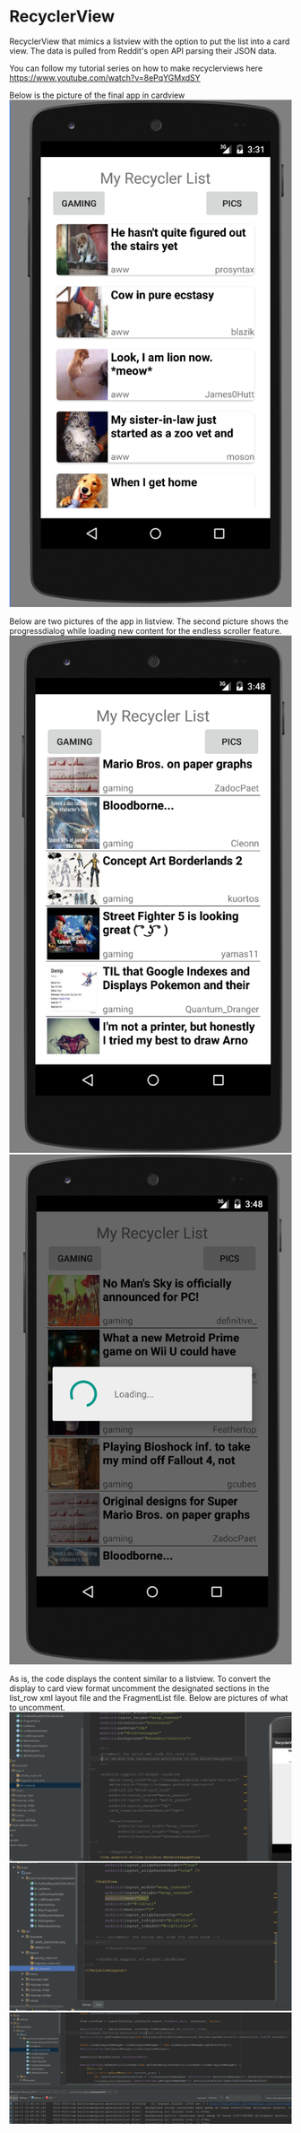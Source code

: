 # RecyclerView
RecyclerView that mimics a listview with the option to put the list into a card view. The data is pulled from Reddit's open API parsing their JSON data.

You can follow my tutorial series on how to make recyclerviews here
https://www.youtube.com/watch?v=8ePqYGMxdSY

Below is the picture of the final app in cardview
![Alt text](/screenshots/card1.PNG?raw=true)

Below are two pictures of the app in listview. The second picture shows the progressdialog while loading new content for the endless scroller feature. 
![Alt text](/screenshots/list1.PNG?raw=true)
![Alt text](/screenshots/list2.PNG?raw=true)

As is, the code displays the content similar to a listview. To convert the display to card view format uncomment the designated sections in the list_row xml layout file and the FragmentList file. Below are pictures of what to uncomment. 
![Alt text](/screenshots/xml1.PNG?raw=true)
![Alt text](/screenshots/xml2.PNG?raw=true)
![Alt text](/screenshots/decoration.PNG?raw=true)
